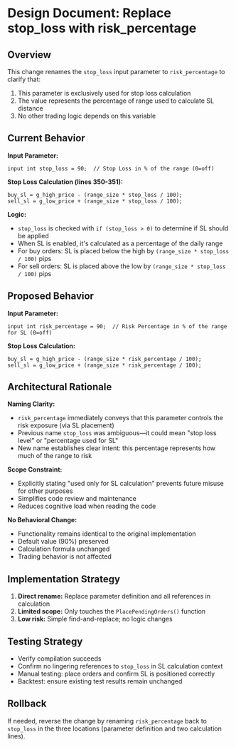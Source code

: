 # Design Document: Replace stop_loss with risk_percentage

## Overview

This change renames the `stop_loss` input parameter to `risk_percentage` to clarify that:

1. This parameter is exclusively used for stop loss calculation
2. The value represents the percentage of range used to calculate SL distance
3. No other trading logic depends on this variable

## Current Behavior

**Input Parameter:**

```mql5
input int stop_loss = 90;  // Stop Loss in % of the range (0=off)
```

**Stop Loss Calculation (lines 350-351):**

```mql5
buy_sl = g_high_price - (range_size * stop_loss / 100);
sell_sl = g_low_price + (range_size * stop_loss / 100);
```

**Logic:**

- `stop_loss` is checked with `if (stop_loss > 0)` to determine if SL should be applied
- When SL is enabled, it's calculated as a percentage of the daily range
- For buy orders: SL is placed below the high by `(range_size * stop_loss / 100)` pips
- For sell orders: SL is placed above the low by `(range_size * stop_loss / 100)` pips

## Proposed Behavior

**Input Parameter:**

```mql5
input int risk_percentage = 90;  // Risk Percentage in % of the range for SL (0=off)
```

**Stop Loss Calculation:**

```mql5
buy_sl = g_high_price - (range_size * risk_percentage / 100);
sell_sl = g_low_price + (range_size * risk_percentage / 100);
```

## Architectural Rationale

**Naming Clarity:**

- `risk_percentage` immediately conveys that this parameter controls the risk exposure (via SL placement)
- Previous name `stop_loss` was ambiguous—it could mean "stop loss level" or "percentage used for SL"
- New name establishes clear intent: this percentage represents how much of the range to risk

**Scope Constraint:**

- Explicitly stating "used only for SL calculation" prevents future misuse for other purposes
- Simplifies code review and maintenance
- Reduces cognitive load when reading the code

**No Behavioral Change:**

- Functionality remains identical to the original implementation
- Default value (90%) preserved
- Calculation formula unchanged
- Trading behavior is not affected

## Implementation Strategy

1. **Direct rename:** Replace parameter definition and all references in calculation
2. **Limited scope:** Only touches the `PlacePendingOrders()` function
3. **Low risk:** Simple find-and-replace; no logic changes

## Testing Strategy

- Verify compilation succeeds
- Confirm no lingering references to `stop_loss` in SL calculation context
- Manual testing: place orders and confirm SL is positioned correctly
- Backtest: ensure existing test results remain unchanged

## Rollback

If needed, reverse the change by renaming `risk_percentage` back to `stop_loss` in the three locations (parameter definition and two calculation lines).
